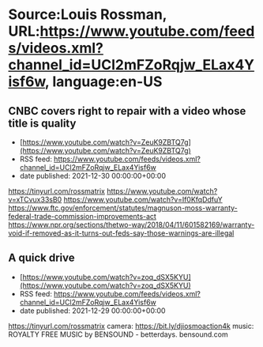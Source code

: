 # Source:Louis Rossman, URL:https://www.youtube.com/feeds/videos.xml?channel_id=UCl2mFZoRqjw_ELax4Yisf6w, language:en-US

## CNBC covers right to repair with a video whose title is quality
 - [https://www.youtube.com/watch?v=ZeuK9ZBTQ7g](https://www.youtube.com/watch?v=ZeuK9ZBTQ7g)
 - RSS feed: https://www.youtube.com/feeds/videos.xml?channel_id=UCl2mFZoRqjw_ELax4Yisf6w
 - date published: 2021-12-30 00:00:00+00:00

https://tinyurl.com/rossmatrix
https://www.youtube.com/watch?v=xTCvux33sB0
https://www.youtube.com/watch?v=If0KfqDdfuY
https://www.ftc.gov/enforcement/statutes/magnuson-moss-warranty-federal-trade-commission-improvements-act
https://www.npr.org/sections/thetwo-way/2018/04/11/601582169/warranty-void-if-removed-as-it-turns-out-feds-say-those-warnings-are-illegal

## A quick drive
 - [https://www.youtube.com/watch?v=zoq_dSX5KYU](https://www.youtube.com/watch?v=zoq_dSX5KYU)
 - RSS feed: https://www.youtube.com/feeds/videos.xml?channel_id=UCl2mFZoRqjw_ELax4Yisf6w
 - date published: 2021-12-29 00:00:00+00:00

https://tinyurl.com/rossmatrix
camera: https://bit.ly/djiosmoaction4k
music: ROYALTY FREE MUSIC by BENSOUND - betterdays. bensound.com


